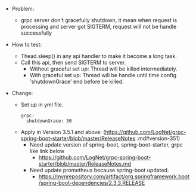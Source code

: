 - Problem:
  - grpc server don't gracefully shutdown, it mean when request is processing and server got SIGTERM, request will not
  be handle successfully

- How to test:
  - Thead.sleep() in any api handler to make it become a long task.
  - Call this api, then send SIGTERM to server.
    - Without graceful set up: Thread will be killed intermediately.
    - With graceful set up: Thread will be handle until time config 'shutdownGrace' end before be killed.
- Change:
  - Set up in yml file.
    ``` seconds
    grpc:
      shutdownGrace: 30
    ```
  - Apply in Version 3.5.1 and above: (https://github.com/LogNet/grpc-spring-boot-starter/blob/master/ReleaseNotes
  .md#version-351)
    - Need update version of spring-boot, spring-boot-starter, grpc like link below
      - https://github.com/LogNet/grpc-spring-boot-starter/blob/master/ReleaseNotes.md
    - Need update prometheus because spring-boot updated.
      - https://mvnrepository.com/artifact/org.springframework.boot/spring-boot-dependencies/2.3.3.RELEASE